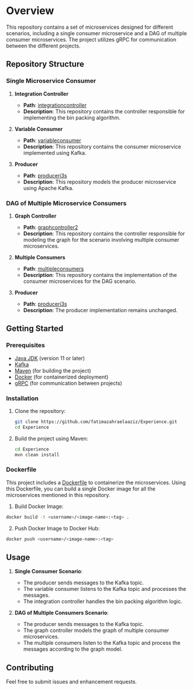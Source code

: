 # Overview

This repository contains a set of microservices designed for different scenarios, including a single consumer microservice and a DAG of multiple consumer microservices. The project utilizes gRPC for communication between the different projects.
## Repository Structure

### Single Microservice Consumer

1. **Integration Controller**
   - **Path**: [integrationcontroller](https://github.com/fatimazahraelaaziz/Experience/tree/main/integrationcontroller)
   - **Description**: This repository contains the controller responsible for implementing the bin packing algorithm.

2. **Variable Consumer**
   - **Path**: [variableconsumer](https://github.com/fatimazahraelaaziz/Experience/tree/main/variableconsumer)
   - **Description**: This repository contains the consumer microservice implemented using Kafka.

3. **Producer**
   - **Path**: [produceri3s](https://github.com/fatimazahraelaaziz/Experience/tree/main/produceri3s)
   - **Description**: This repository models the producer microservice using Apache Kafka.

### DAG of Multiple Microservice Consumers

1. **Graph Controller**
   - **Path**: [graphcontroller2](https://github.com/fatimazahraelaaziz/Experience/tree/main/graphcontroller2)
   - **Description**: This repository contains the controller responsible for modeling the graph for the scenario involving multiple consumer microservices.

2. **Multiple Consumers**
   - **Path**: [multipleconsumers](https://github.com/fatimazahraelaaziz/Experience/tree/main/multipleConsumers)
   - **Description**: This repository contains the implementation of the consumer microservices for the DAG scenario.

3. **Producer**
   - **Path**: [produceri3s](https://github.com/fatimazahraelaaziz/Experience/tree/main/produceri3s)
   - **Description**: The producer implementation remains unchanged.

## Getting Started

### Prerequisites

- [Java JDK](https://www.oracle.com/java/technologies/javase-jdk11-downloads.html) (version 11 or later)
- [Kafka](https://kafka.apache.org/)
- [Maven](https://maven.apache.org/) (for building the project)
- [Docker](https://www.docker.com/) (for containerized deployment)
- [gRPC](https://grpc.io/) (for communication between projects)

### Installation

1. Clone the repository:
    ```sh
    git clone https://github.com/fatimazahraelaaziz/Experience.git
    cd Experience
    ```

2. Build the project using Maven:
    ```sh
    cd Experience
    mvn clean install
    ```

### Dockerfile

This project includes a [Dockerfile](https://github.com/fatimazahraelaaziz/Experience/blob/main/Dockerfile) to containerize the microservices. Using this Dockerfile, you can build a single Docker image for all the microservices mentioned in this repository.

1. Build Docker Image:
```sh
docker build -t <username>/<image-name>:<tag> .
```

2. Push Docker Image to Docker Hub:
```sh
docker push <username>/<image-name>:<tag>
```

## Usage

1. **Single Consumer Scenario**:
    - The producer sends messages to the Kafka topic.
    - The variable consumer listens to the Kafka topic and processes the messages.
    - The integration controller handles the bin packing algorithm logic.

2. **DAG of Multiple Consumers Scenario**:
    - The producer sends messages to the Kafka topic.
    - The graph controller models the graph of multiple consumer microservices.
    - The multiple consumers listen to the Kafka topic and process the messages according to the graph model.

## Contributing

Feel free to submit issues and enhancement requests.

